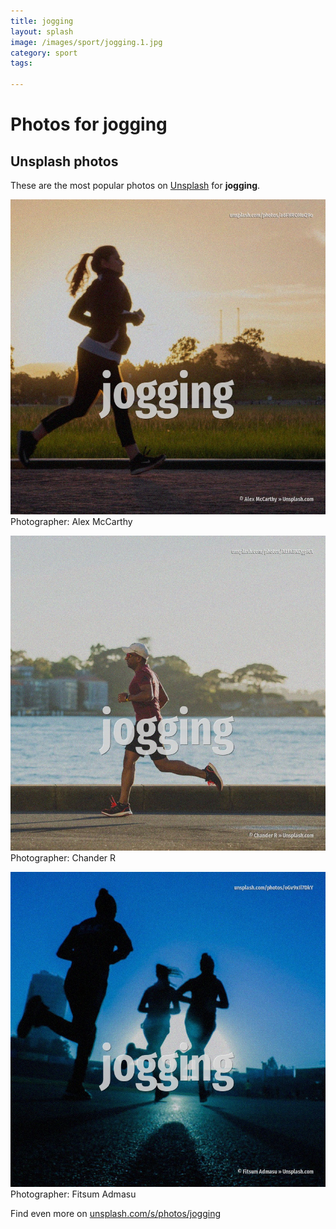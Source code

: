 ```yaml
---
title: jogging
layout: splash
image: /images/sport/jogging.1.jpg
category: sport
tags:

---
```

# Photos for jogging
 
## Unsplash photos
These are the most popular photos on [Unsplash](https://unsplash.com) for **jogging**.
 
![jogging](/images/sport/jogging.1.jpg)
Photographer:  Alex McCarthy
 
![jogging](/images/sport/jogging.2.jpg)
Photographer:  Chander R
 
![jogging](/images/sport/jogging.3.jpg)
Photographer:  Fitsum Admasu
 
Find even more on [unsplash.com/s/photos/jogging](https://unsplash.com/s/photos/jogging)
 
